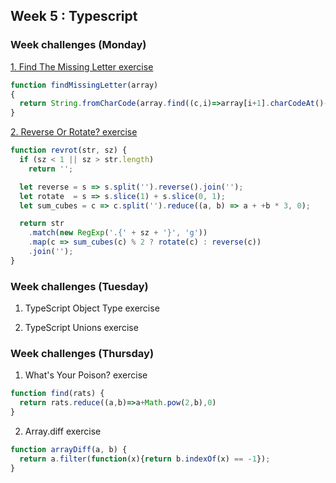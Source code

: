 ## Week 5 : Typescript

### Week challenges (Monday) 

[1. Find The Missing Letter exercise](https://www.codewars.com/kata/5839edaa6754d6fec10000a2/train/javascript)

```js
function findMissingLetter(array)
{
  return String.fromCharCode(array.find((c,i)=>array[i+1].charCodeAt()-c.charCodeAt()!==1).charCodeAt()+1);
}
```

[2. Reverse Or Rotate? exercise](https://www.codewars.com/kata/56b5afb4ed1f6d5fb0000991/train/javascript)

```js
function revrot(str, sz) {
  if (sz < 1 || sz > str.length) 
    return '';

  let reverse = s => s.split('').reverse().join('');
  let rotate  = s => s.slice(1) + s.slice(0, 1);
  let sum_cubes = c => c.split('').reduce((a, b) => a + +b * 3, 0); 

  return str
    .match(new RegExp('.{' + sz + '}', 'g'))
    .map(c => sum_cubes(c) % 2 ? rotate(c) : reverse(c))
    .join('');  
}
```

### Week challenges (Tuesday) 

1. TypeScript Object Type exercise







2. TypeScript Unions exercise


### Week challenges (Thursday)

1. What's Your Poison? exercise

```js
function find(rats) {
  return rats.reduce((a,b)=>a+Math.pow(2,b),0)
}
```


2. Array.diff exercise

```js
function arrayDiff(a, b) {
  return a.filter(function(x){return b.indexOf(x) == -1});
}
```
